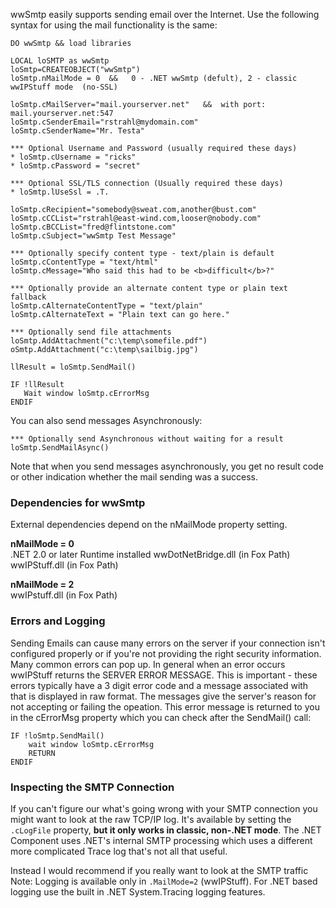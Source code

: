 ﻿wwSmtp easily supports sending email over the Internet. Use the following syntax for using the mail functionality is the same:

```foxpro
DO wwSmtp && load libraries

LOCAL loSMTP as wwSmtp
loSmtp=CREATEOBJECT("wwSmtp")
loSmtp.nMailMode = 0  &&   0 - .NET wwSmtp (defult), 2 - classic wwIPStuff mode  (no-SSL)

loSmtp.cMailServer="mail.yourserver.net"   &&  with port: mail.yourserver.net:547
loSmtp.cSenderEmail="rstrahl@mydomain.com"
loSmtp.cSenderName="Mr. Testa"

*** Optional Username and Password (usually required these days)
* loSmtp.cUsername = "ricks"
* loSmtp.cPassword = "secret"

*** Optional SSL/TLS connection (Usually required these days)
* loSmtp.lUseSsl = .T.

loSmtp.cRecipient="somebody@sweat.com,another@bust.com"
loSmtp.cCCList="rstrahl@east-wind.com,looser@nobody.com"
loSmtp.cBCCList="fred@flintstone.com"
loSmtp.cSubject="wwSmtp Test Message"

*** Optionally specify content type - text/plain is default
loSmtp.cContentType = "text/html"  
loSmtp.cMessage="Who said this had to be <b>difficult</b>?"

*** Optionally provide an alternate content type or plain text fallback
loSmtp.cAlternateContentType = "text/plain"
loSmtp.cAlternateText = "Plain text can go here."

*** Optionally send file attachments
loSmtp.AddAttachment("c:\temp\somefile.pdf")
oSmtp.AddAttachment("c:\temp\sailbig.jpg")

llResult = loSmtp.SendMail()      

IF !llResult
   Wait window loSmtp.cErrorMsg
ENDIF
```

You can also send messages Asynchronously:

```foxpro
*** Optionally send Asynchronous without waiting for a result
loSmtp.SendMailAsync()
```

Note that when you send messages asynchronously, you get no result code or other indication whether the mail sending was a success.

### Dependencies for wwSmtp
External dependencies depend on the nMailMode property setting. 

**nMailMode = 0**  
.NET 2.0 or later Runtime installed
wwDotNetBridge.dll (in Fox Path)
wwIPStuff.dll (in Fox Path)

**nMailMode = 2**  
wwIPstuff.dll  (in Fox Path)

### Errors and Logging
Sending Emails can cause many errors on the server if your connection isn't configured properly or if you're not providing the right security information. Many common errors can pop up. In general when an error occurs wwIPStuff returns the SERVER ERROR MESSAGE. This is important - these errors typically have a 3 digit error code and a message associated with that is displayed in raw format. The messages give the server's reason for not accepting or failing the opeation. This error message is returned to you in the cErrorMsg property which you can check after the SendMail() call:

```foxpro
IF !loSmtp.SendMail()
	wait window loSmtp.cErrorMsg
	RETURN
ENDIF
```

### Inspecting the SMTP Connection
If you can't figure our what's going wrong with your SMTP connection you might want to look at the raw TCP/IP log. It's available by setting the `.cLogFile` property, **but it only works in classic, non-.NET mode**. The .NET Component uses .NET's internal SMTP processing which uses a different more complicated Trace log that's not all that useful.

Instead I would recommend if you really want to look at the SMTP traffic
Note: Logging is available only in `.MailMode=2` (wwIPStuff). For .NET based logging use the built in .NET System.Tracing logging features.